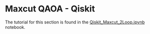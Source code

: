 # Maxcut QAOA - Qiskit

The tutorial for this section is found in the [Qiskit_Maxcut_2Loop.ipynb](Qiskit_Maxcut_2Loop.ipynb) notebook.
